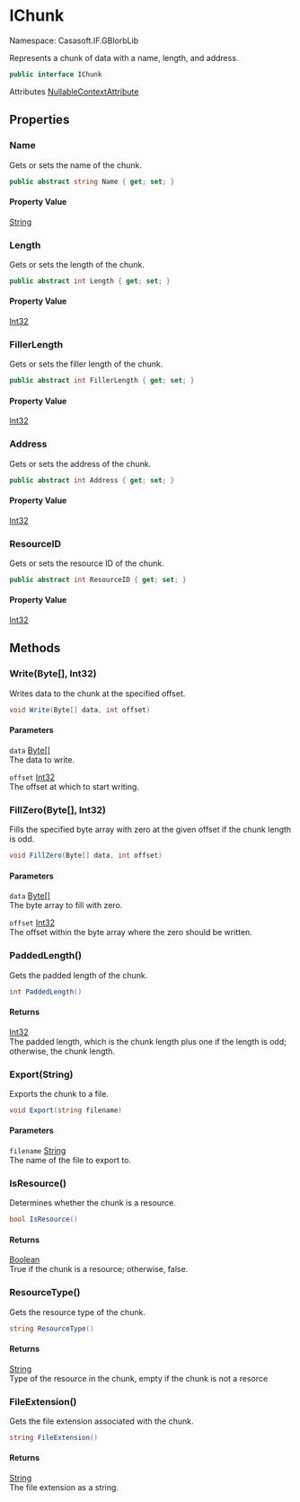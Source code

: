 # IChunk

Namespace: Casasoft.IF.GBlorbLib

Represents a chunk of data with a name, length, and address.

```csharp
public interface IChunk
```

Attributes [NullableContextAttribute](https://docs.microsoft.com/en-us/dotnet/api/system.runtime.compilerservices.nullablecontextattribute)

## Properties

### **Name**

Gets or sets the name of the chunk.

```csharp
public abstract string Name { get; set; }
```

#### Property Value

[String](https://docs.microsoft.com/en-us/dotnet/api/system.string)<br>

### **Length**

Gets or sets the length of the chunk.

```csharp
public abstract int Length { get; set; }
```

#### Property Value

[Int32](https://docs.microsoft.com/en-us/dotnet/api/system.int32)<br>

### **FillerLength**

Gets or sets the filler length of the chunk.

```csharp
public abstract int FillerLength { get; set; }
```

#### Property Value

[Int32](https://docs.microsoft.com/en-us/dotnet/api/system.int32)<br>

### **Address**

Gets or sets the address of the chunk.

```csharp
public abstract int Address { get; set; }
```

#### Property Value

[Int32](https://docs.microsoft.com/en-us/dotnet/api/system.int32)<br>

### **ResourceID**

Gets or sets the resource ID of the chunk.

```csharp
public abstract int ResourceID { get; set; }
```

#### Property Value

[Int32](https://docs.microsoft.com/en-us/dotnet/api/system.int32)<br>

## Methods

### **Write(Byte[], Int32)**

Writes data to the chunk at the specified offset.

```csharp
void Write(Byte[] data, int offset)
```

#### Parameters

`data` [Byte[]](https://docs.microsoft.com/en-us/dotnet/api/system.byte)<br>
The data to write.

`offset` [Int32](https://docs.microsoft.com/en-us/dotnet/api/system.int32)<br>
The offset at which to start writing.

### **FillZero(Byte[], Int32)**

Fills the specified byte array with zero at the given offset if the chunk length is odd.

```csharp
void FillZero(Byte[] data, int offset)
```

#### Parameters

`data` [Byte[]](https://docs.microsoft.com/en-us/dotnet/api/system.byte)<br>
The byte array to fill with zero.

`offset` [Int32](https://docs.microsoft.com/en-us/dotnet/api/system.int32)<br>
The offset within the byte array where the zero should be written.

### **PaddedLength()**

Gets the padded length of the chunk.

```csharp
int PaddedLength()
```

#### Returns

[Int32](https://docs.microsoft.com/en-us/dotnet/api/system.int32)<br>
The padded length, which is the chunk length plus one if the length is odd; otherwise, the chunk length.

### **Export(String)**

Exports the chunk to a file.

```csharp
void Export(string filename)
```

#### Parameters

`filename` [String](https://docs.microsoft.com/en-us/dotnet/api/system.string)<br>
The name of the file to export to.

### **IsResource()**

Determines whether the chunk is a resource.

```csharp
bool IsResource()
```

#### Returns

[Boolean](https://docs.microsoft.com/en-us/dotnet/api/system.boolean)<br>
True if the chunk is a resource; otherwise, false.

### **ResourceType()**

Gets the resource type of the chunk.

```csharp
string ResourceType()
```

#### Returns

[String](https://docs.microsoft.com/en-us/dotnet/api/system.string)<br>
Type of the resource in the chunk, empty if the chunk is not a resorce

### **FileExtension()**

Gets the file extension associated with the chunk.

```csharp
string FileExtension()
```

#### Returns

[String](https://docs.microsoft.com/en-us/dotnet/api/system.string)<br>
The file extension as a string.
